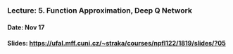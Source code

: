 ### Lecture: 5. Function Approximation, Deep Q Network
#### Date: Nov 17
#### Slides: https://ufal.mff.cuni.cz/~straka/courses/npfl122/1819/slides/?05
